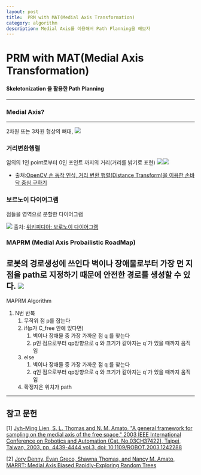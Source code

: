 ```yaml
---
layout: post
title:  PRM with MAT(Medial Axis Transformation) 
category: algorithm
description: Medial Axis를 이용해서 Path Planning을 해보자
---
```

# PRM with MAT(Medial Axis Transformation) 
#### Skeletonization 을 활용한 Path Planning
---

### Medial Axis?
--- 
2차원 또는 3차원 형상의 뼈대, 
![](https://imgur.com/NhIJGdF.png)

### 거리변환행렬
임의의 1인 point로부터 0인 포인트 까지의 거리(거리를 밝기로 표현)
![](https://mblogthumb-phinf.pstatic.net/20140110_149/pckbj123_1389333471404nLXtG_JPEG/3.jpg?type=w2)![](https://mblogthumb-phinf.pstatic.net/20140110_274/pckbj123_1389333471537zeo48_JPEG/6.jpg?type=w2)
- 출처:[OpenCV 손 동작 인식, 거리 변환 행렬(Distance Transform)을 이용한 손바닥 중심 구하기](https://m.blog.naver.com/PostView.nhn?blogId=pckbj123&logNo=100203325426&proxyReferer=https:%2F%2Fwww.google.com%2F) 

### 보르노이 다이어그램
점들을 영역으로 분할한 다이어그램

![](https://upload.wikimedia.org/wikipedia/commons/thumb/5/54/Euclidean_Voronoi_diagram.svg/1024px-Euclidean_Voronoi_diagram.svg.png)
출처: [위키피디아: 보로노이 다이어그램](https://ko.wikipedia.org/wiki/%EB%B3%B4%EB%A1%9C%EB%85%B8%EC%9D%B4_%EB%8B%A4%EC%9D%B4%EC%96%B4%EA%B7%B8%EB%9E%A8)
### MAPRM (Medial Axis Probailistic RoadMap)
로봇의 경로생성에 쓰인다 벽이나 장애물로부터 가장 먼 지점을 path로 지정하기 때문에 안전한 경로를 생성할 수 있다.
![](https://imgur.com/wnXU5Wv.png)
---
MAPRM Algorithm
1. N번 반복
   1. 무작위 점 p를 잡는다
   2. if(p가 C_free 안에 있다면)
      1. 벽이나 장애물 중 가장 가까운 점 q 를 찾는다
      2. p인 점으로부터 qp방향으로 q 와 크기가 같아지는 q`가 있을 때까지 움직임
   3. else
      1. 벽이나 장애물 중 가장 가까운 점 q 를 찾는다
      2. q인 점으로부터 qp방향으로 q 와 크기가 같아지는 q`가 있을 때까지 움직임
   4. 확정지은 위치가 path

---
## 참고 문헌
[1] [Jyh-Ming Lien, S. L. Thomas and N. M. Amato, "A general framework for sampling on the medial axis of the free space," 2003 IEEE International Conference on Robotics and Automation (Cat. No.03CH37422), Taipei, Taiwan, 2003, pp. 4439-4444 vol.3, doi: 10.1109/ROBOT.2003.1242288](https://ieeexplore.ieee.org/stamp/stamp.jsp?tp=&arnumber=1242288)

[2] [Jory Denny, Evan Greco, Shawna Thomas, and Nancy M. Amato, MARRT: Medial Axis Biased Rapidly-Exploring Random Trees](http://citeseerx.ist.psu.edu/viewdoc/download?doi=10.1.1.432.7837&rep=rep1&type=pdf)